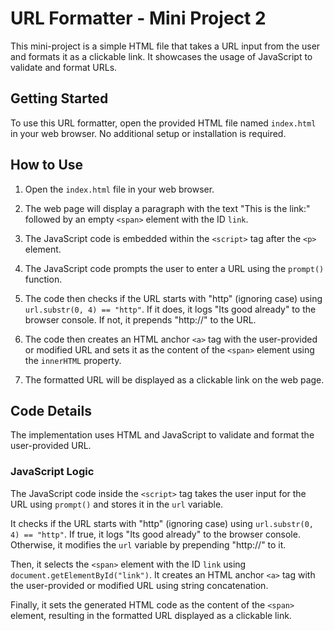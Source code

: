 # URL Formatter - Mini Project 2

This mini-project is a simple HTML file that takes a URL input from the user and formats it as a clickable link. It showcases the usage of JavaScript to validate and format URLs.

## Getting Started

To use this URL formatter, open the provided HTML file named `index.html` in your web browser. No additional setup or installation is required.

## How to Use

1. Open the `index.html` file in your web browser.

2. The web page will display a paragraph with the text "This is the link:" followed by an empty `<span>` element with the ID `link`.

3. The JavaScript code is embedded within the `<script>` tag after the `<p>` element.

4. The JavaScript code prompts the user to enter a URL using the `prompt()` function.

5. The code then checks if the URL starts with "http" (ignoring case) using `url.substr(0, 4) == "http"`. If it does, it logs "Its good already" to the browser console. If not, it prepends "http://" to the URL.

6. The code then creates an HTML anchor `<a>` tag with the user-provided or modified URL and sets it as the content of the `<span>` element using the `innerHTML` property.

7. The formatted URL will be displayed as a clickable link on the web page.

## Code Details

The implementation uses HTML and JavaScript to validate and format the user-provided URL.

### JavaScript Logic

The JavaScript code inside the `<script>` tag takes the user input for the URL using `prompt()` and stores it in the `url` variable.

It checks if the URL starts with "http" (ignoring case) using `url.substr(0, 4) == "http"`. If true, it logs "Its good already" to the browser console. Otherwise, it modifies the `url` variable by prepending "http://" to it.

Then, it selects the `<span>` element with the ID `link` using `document.getElementById("link")`. It creates an HTML anchor `<a>` tag with the user-provided or modified URL using string concatenation.

Finally, it sets the generated HTML code as the content of the `<span>` element, resulting in the formatted URL displayed as a clickable link.
